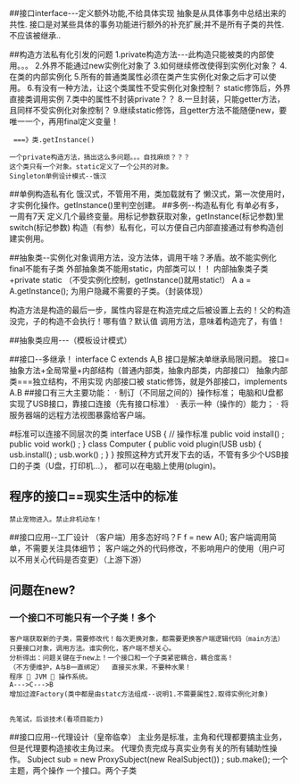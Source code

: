 ##接口interface---定义额外功能,不给具体实现
抽象是从具体事务中总结出来的共性.
接口是对某些具体的事务功能进行额外的补充扩展;并不是所有子类的共性.不应该被继承..



##构造方法私有化引发的问题
    1.private构造方法---此构造只能被类的内部使用。。。
    2.外界不能通过new实例化对象了
    3.如何继续修改使得到实例化对象？
    4.在类的内部实例化
    5.所有的普通类属性必须在类产生实例化对象之后才可以使用。
    6.有没有一种方法，让这个类属性不受实例化对象控制？ static修饰后，外界直接类调用实例
    7.类中的属性不封装private？？
    8.一旦封装，只能getter方法，且同样不受实例化对象控制？ 
    9.继续static修饰，且getter方法不能随便new，要唯一一个，再用final定义变量！
     
     ===》类.getInstance()
    
    一个private构造方法，搞出这么多问题。。。自找麻烦？？？
    这个类只有一个对象。static定义了一个公共的对象。
    Singleton单例设计模式--饿汉
##单例构造私有化
    饿汉式，不管用不用，类加载就有了
    懒汉式，第一次使用时，才实例化操作。getInstance()里判空创建。
##多例--构造私有化
    有单必有多，一周有7天
    定义几个最终变量。用标记参数获取对象，getInstance(标记参数)里switch(标记参数)
    构造（有参）私有化，可以方便自己内部直接通过有参构造创建实例用。
 
 
 
##抽象类--实例化对象调用方法，没方法体，调用干啥？矛盾。故不能实例化
    final不能有子类
    外部抽象类不能用static，内部类可以！！
    内部抽象类子类+private static
    （不受实例化控制，getInstance()就用static!）
    A a = A.getInstance();
    为用户隐藏不需要的子类。（封装体现）
    
 构造方法是构造的最后一步，属性内容是在构造完成之后被设置上去的！父的构造没完，子的构造不会执行！哪有值？默认值
 调用方法，意味着构造完了，有值！
 
 
##抽象类应用---（模板设计模式）

##接口--多继承！  interface C extends A,B
    接口是解决单继承局限问题。
    接口=抽象方法+全局常量+内部结构（普通内部类，抽象内部类，内部接口）
    抽象内部类===独立结构，不用实现
    内部接口被 static修饰，就是外部接口，implements A.B
##接口有三大主要功能：
  		· 制订（不同层之间的）操作标准；
  		    电脑和U盘都实现了USB接口，靠接口连接（先有接口标准）
  		· 表示一种（操作的）能力；
  		· 将服务器端的远程方法视图暴露给客户端。

#标准可以连接不同层次的类
    interface USB {	// 操作标准	
    	public void install() ; 
    	public void work() ; 
    } 
    class Computer { 
    	public void plugin(USB usb) { 
    		usb.install() ; 
    		usb.work() ; 
    	} 
    } 
    按照这种方式开发下去的话，不管有多少个USB接口的子类（U盘，打印机...），
    都可以在电脑上使用(plugin)。
 
## 程序的接口==现实生活中的标准
    禁止宠物进入。禁止非机动车！
    
##接口应用--工厂设计
    （客户端）用多态好吗？F f = new A();
    客户端调用简单，不需要关注具体细节；
    客户端之外的代码修改，不影响用户的使用（用户可以不用关心代码是否变更）（上游下游）
##    问题在new?
###    一个接口不可能只有一个子类！多个
    客户端获取新的子类，需要修改代！每次更换对象，都需要更换客户端逻辑代码（main方法）
    只要接口对象，调用方法。谁实例化，客户端不想关心。
    分析得出：问题关键在于new上！一个接口和一个子类紧密耦合，耦合度高！
    （不方便维护，A与B一直绑定）  直接买水果，不要种水果！
    程序  JVM  操作系统。
    A--->C--->B
    增加过渡Factory(类中都是由statc方法组成--说明1.不需要属性2.取得实例化对象)
    
    
    先笔试，后谈技术(看项目能力)
    
##接口应用--代理设计（皇帝临幸）
    主业务是标准，主角和代理都要搞主业务，但是代理要构造接收主角过来。
    代理负责完成与真实业务有关的所有辅助性操作。
    Subject sub = new ProxySubject(new RealSubject()) ; 
    sub.make();
    一个主题，两个操作
    一个接口。两个子类










